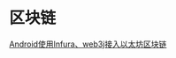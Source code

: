 # 区块链

[Android使用Infura、web3j接入以太坊区块链](https://github.com/wulijie/AndroidNotes/blob/master/BlockChain/使用Infura、Web3j接入以太坊区块链.md)
